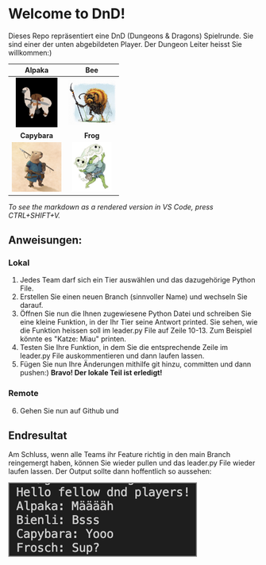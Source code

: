 # Welcome to DnD!
Dieses Repo repräsentiert eine DnD (Dungeons & Dragons) Spielrunde. Sie sind einer der unten abgebildeten Player. Der Dungeon Leiter heisst Sie willkommen:)

Alpaka            |  Bee
:-------------------------:|:-------------------------:
<img src="pictures/dnd_alpaka.jpg" alt="alpaka" height="100"/>  |  <img src="pictures/dnd_bee.jpg" alt="bee" height="90"/>
__Capybara__         |  __Frog__
<img src="pictures/dnd_capybara.jpg" alt="capybara" height="100"/>  |  <img src="pictures/dnd_frog.jpeg" alt="frog" height="100"/>


*To see the markdown as a rendered version in VS Code, press CTRL+SHIFT+V.*

## Anweisungen:
### Lokal
1. Jedes Team darf sich ein Tier auswählen und das dazugehörige Python File.
2. Erstellen Sie einen neuen Branch (sinnvoller Name) und wechseln Sie darauf. 
3. Öffnen Sie nun die Ihnen zugewiesene Python Datei und schreiben Sie eine kleine Funktion, in der Ihr Tier seine Antwort printed. Sie sehen, wie die Funktion heissen soll im leader.py File auf Zeile 10-13. Zum Beispiel könnte es "Katze: Miau" printen.
4. Testen Sie Ihre Funktion, in dem Sie die entsprechende Zeile im leader.py File auskommentieren und dann laufen lassen. 
5. Fügen Sie nun Ihre Änderungen mithilfe git hinzu, committen und dann pushen:)
__Bravo! Der lokale Teil ist erledigt!__
### Remote
6. Gehen Sie nun auf Github und 







## Endresultat
Am Schluss, wenn alle Teams ihr Feature richtig in den main Branch reingemergt haben, können Sie wieder pullen und das leader.py File wieder laufen lassen. Der Output sollte dann hoffentlich so aussehen:


<img src= "pictures/beispiel_hallo.png" alt="Beispiel" style="border:2px solid grey;">

